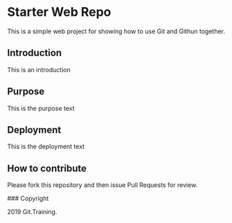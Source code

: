 # Starter Web Repo

This is a simple web project for showing how to use Git and Githun together.

## Introduction

This is an introduction

## Purpose

This is the purpose text

## Deployment

This is the deployment text 

## How to contribute

Please fork this repository and then issue Pull Requests for review. 

### Copyright

2019 Git.Training.
